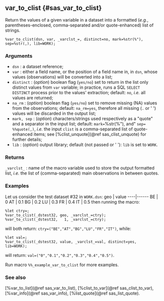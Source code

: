 ## var_to_clist {#sas_var_to_clist}
Return the values of a given variable in a dataset into a formatted (_e.g._, parentheses-enclosed, 
comma-separated and/or quote-enhanced) list of strings.

	%var_to_clist(dsn, var, _varclst_=, distinct=no, mark=%str(%"), sep=%str(,), lib=WORK);

### Arguments
* `dsn` : a dataset reference;
* `var` : either a field name, or the position of a field name in, in `dsn`, whose values (observations) 
	will be converted into a list;
* `distinct` : (_option_) boolean flag (`yes/no`) set to return in the list only distinct values
	from `var` variable; in practice, runs a SQL `SELECT DISTINCT` process prior to the values'
	extraction; default: `no`, _i.e._ all values are returned;
* `na_rm` : (_option_) boolean flag (`yes/no`) set to remove missing (NA) values from the observations;
	default: `na_rm=yes`, therefore all missing (`.` or ' ') values will be discarded in the output
	list;
* `mark, sep` : (_option_) characters/strings used respectively as a "quote" and a separator in 
	the input list; default: `mark=`%str(%"), and" `sep= %%quote(,)`, _i.e._ the input `clist` is a 
	comma-separated list of quote-enhanced items; see [%clist_unquote](@ref sas_clist_unquote) for
	further details;
* `lib` : (_option_) output library; default (not passed or ' '): `lib` is set to `WORK`.

### Returns
`_varclst_` : name of the macro variable used to store the output formatted list, _i.e._ the list 
	of (comma-separated) main observations in between quotes.

### Examples
Let us consider the test dataset #32 in `WORK.dsn`:
geo | value
----|------
 BE |  0
 AT |  0.1
 BG |  0.2
 LU |  0.3
 FR |  0.4
 IT |  0.5
then running the macro:
	
	%let ctry=;
	%var_to_clist(_dstest32, geo, _varclst_=ctry);
	%var_to_clist(_dstest32,   1, _varclst_=ctry);

will both return: `ctry=("BE","AT","BG","LU","FR","IT")`, while:

	%let val=;
	%var_to_clist(_dstest32, value, _varclst_=val, distinct=yes, lib=WORK);
	
will return: `val=("0","0.1","0.2","0.3","0.4","0.5")`.

Run macro `%%_example_var_to_clist` for more examples.

### See also
[%var_to_list](@ref sas_var_to_list), [%clist_to_var](@ref sas_clist_to_var), [%var_info](@ref sas_var_info), [%list_quote](@ref sas_list_quote).
